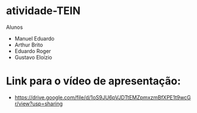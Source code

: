 # atividade-TEIN

Alunos

- Manuel Eduardo
- Arthur Brito
- Eduardo Roger
- Gustavo Eloízio

# Link para o vídeo de apresentação:

- https://drive.google.com/file/d/1oS9JU6pVJDTtEMZpmxzmBfXPE1t9wcGr/view?usp=sharing
